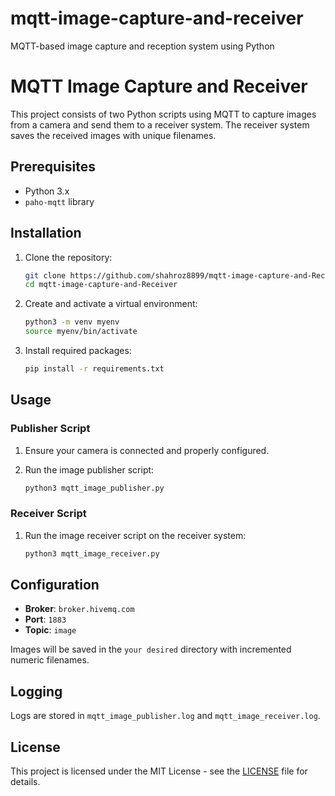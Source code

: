 # mqtt-image-capture-and-receiver
MQTT-based image capture and reception system using Python


# MQTT Image Capture and Receiver

This project consists of two Python scripts using MQTT to capture images from a camera and send them to a receiver system. The receiver system saves the received images with unique filenames.

## Prerequisites

- Python 3.x
- `paho-mqtt` library

## Installation

1. Clone the repository:

    ```bash
    git clone https://github.com/shahroz8899/mqtt-image-capture-and-Receiver.git
    cd mqtt-image-capture-and-Receiver
    ```

2. Create and activate a virtual environment:

    ```bash
    python3 -m venv myenv
    source myenv/bin/activate
    ```

3. Install required packages:

    ```bash
    pip install -r requirements.txt
    ```

## Usage

### Publisher Script

1. Ensure your camera is connected and properly configured.
2. Run the image publisher script:

    ```bash
    python3 mqtt_image_publisher.py
    ```

### Receiver Script

1. Run the image receiver script on the receiver system:

    ```bash
    python3 mqtt_image_receiver.py
    ```

## Configuration

- **Broker**: `broker.hivemq.com`
- **Port**: `1883`
- **Topic**: `image`

Images will be saved in the `your desired` directory with incremented numeric filenames.

## Logging

Logs are stored in `mqtt_image_publisher.log` and `mqtt_image_receiver.log`.

## License

This project is licensed under the MIT License - see the [LICENSE](LICENSE) file for details.
